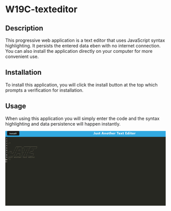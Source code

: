 # W19C-texteditor

## Description

This progressive web application is a text editor that uses JavaScript syntax highlighting. It persists the entered data eben with no internet connection. You can also install the application directly on your computer for more convenient use.


## Installation

To install this application, you will click the install button at the top which prompts a verification for installation.

## Usage

When using this application you will simply enter the code and the syntax highlighting and data persistence will happen instantly.

![jate](/JATEscreenshot.png)



